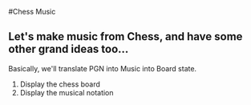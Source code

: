 #Chess Music

## Let's make music from Chess, and have some other grand ideas too...

Basically, we'll translate PGN into Music into Board state.

1. Display the chess board
2. Display the musical notation
